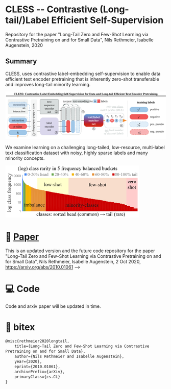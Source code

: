 # CLESS -- Contrastive (Long-tail/)Label Efficient Self-Supervision
Repository for the paper "Long-Tail Zero and Few-Shot Learning via Contrastive Pretraining on and for Small Data", Nils Rethmeier, Isabelle Augenstein, 2020

## Summary
CLESS, uses contrastive label-embedding self-supervision to enable data efficient text encoder pretraining that is inherently zero-shot transferable and improves long-tail minority learning.
<p align="left"https://github.com/NilsRethmeier/CLESS><img src="CLESS_Model.png" width="630">


We examine learning on a challenging long-tailed, low-resource, multi-label text classification dataset with noisy, highly sparse labels and many minority concepts. 
<p align="left"><img src="Long_tail.png" width="420">

<!-- We find that long-tail, ...
<p align="left"><img src="longtail_performance.png" width="630">

self-supervised zero and few-shot learning markedly benefit from increasing 'dataset-internal' self-supervised training signal, which helps reduce reliance on large external sources.
<p align="left"><img src="Zhttps://drive.google.com/file/d/1qT1anFBvflZr0lzWC8CdTOGNeIgm28aN/viewero_shot.png" width="630"><img src="Few_shot.png" width="630">-->


# :scroll: [Paper](https://arxiv.org/abs/2010.01061)

This is an updated version and the future code repository for the paper "Long-Tail Zero and Few-Shot Learning via Contrastive Pretraining on and for Small Data", Nils Rethmeier, Isabelle Augenstein, 2 Oct 2020, https://arxiv.org/abs/2010.01061
 -->

# :computer: Code
Code and arxiv paper will be updated in time.

# :bookmark_tabs: bitex
```
@misc{rethmeier2020longtail,
    title={Long-Tail Zero and Few-Shot Learning via Contrastive Pretraining on and for Small Data},
    author={Nils Rethmeier and Isabelle Augenstein},
    year={2020},
    eprint={2010.01061},
    archivePrefix={arXiv},
    primaryClass={cs.CL}
}
```
